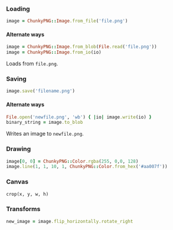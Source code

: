 ### Loading

```ruby
image = ChunkyPNG::Image.from_file('file.png')
```

#### Alternate ways

```ruby
image = ChunkyPNG::Image.from_blob(File.read('file.png'))
image = ChunkyPNG::Image.from_io(io)
```

Loads from `file.png`.

### Saving

```ruby
image.save('filename.png')
```

#### Alternate ways

```ruby
File.open('newfile.png', 'wb') { |io| image.write(io) }
binary_string = image.to_blob
```

Writes an image to `newfile.png`.

### Drawing

```ruby
image[0, 0] = ChunkyPNG::Color.rgba(255, 0,0, 128)
image.line(1, 1, 10, 1, ChunkyPNG::Color.from_hex('#aa007f'))
```

### Canvas

```ruby
crop(x, y, w, h)
```

### Transforms

```ruby
new_image = image.flip_horizontally.rotate_right
```
